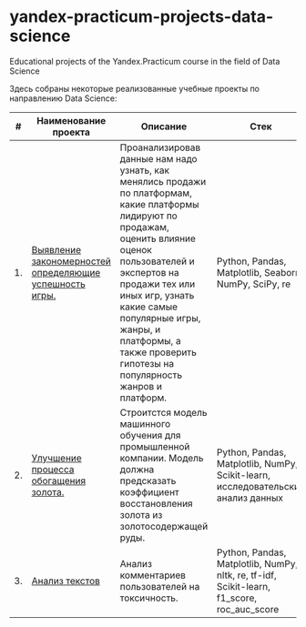 # yandex-practicum-projects-data-science
Educational projects of the Yandex.Practicum course in the field of Data Science

Здесь собраны некоторые реализованные учебные проекты по направлению Data Science:

| #    | Наименование проекта                | Описание                                                     | Стек                                                         |
| ---- | ------------------------------------------------------------ | ------------------------------------------------------------ | ------------------------------------------------------------ |
| 1.   | [Выявление закономерностей определяющие успешность игры.](https://github.com/siniatkinfeliks/yandex-practicum-projects-data-science/tree/main/Games) | Проанализировав данные нам надо узнать, как менялись продажи по платформам, какие платформы лидируют по продажам, оценить влияние оценок пользователей и экспертов на продажи тех или иных игр, узнать какие самые популярные игры, жанры, и платформы, а также проверить гипотезы на популярность жанров и платформ. | Python, Pandas, Matplotlib, Seaborn, NumPy, SciPy, re | 
| 2.   | [Улучшение процесса обогащения золота.](https://github.com/siniatkinfeliks/yandex-practicum-projects-data-science/tree/main/Gold) | Строитстся модель машинного обучения для промышленной компании. Модель должна предсказать коэффициент восстановления золота из золотосодержащей руды. | Python, Pandas, Matplotlib, NumPy, Scikit-learn, исследовательский анализ данных | 
| 3.   | [Анализ текстов](https://github.com/siniatkinfeliks/yandex-practicum-projects-data-science/tree/main/Toxic_comments) | Анализ комментариев пользователей на токсичность. | Python, Pandas, Matplotlib, NumPy, nltk, re, tf-idf, Scikit-learn, f1_score, roc_auc_score |
